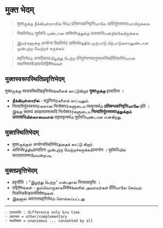 # मुक्त भेदम्

> मुक्तருக்கு நீக்கியுள்ளாரில் भेदம் प्रतिबन्धकनिवृत्तिயாலே आविर्भूतस्वरूपமாயிருக்கை. 

> स्थितिभेदம் पूर्वावधि யுண்டான आविर्भावத்துக்கு उत्तरावधिயன்றிக்கேயிருக்கை.

> இவர்களுக்கு अन्योन्यं स्थितिभेदं आविर्भावத்தில் முற்பாடு பிற்பாடுகளாலுண்டான முன்புற்ற வேற்றச் சுருக்கம்.

> प्रवृत्तिभेदம் अनादिकालமிழந்து பெற்ற परिपूर्णभगवदनुभवजनितप्रीतिकारितமான यथाभिमतकैङ्कर्यतद्विशेषங்கள்


## मुक्तस्वरूपस्थितिप्रवृत्तिभेदम् 
मुक्तருக்கு स्वरूपस्थितिप्रवृत्तिभेदங்களைக் காட்டுகிறார் __मुक्तருக்கு__ इत्यादिना । 
- __நீக்கியுள்ளாரில்__ - बद्धनित्यர்களைக் காட்டிலும். 
- नित्याविर्भूतस्वरूपர்களான नित्येश्वरர்களுடைய व्यावृत्त्यर्थம் __प्रतिबन्धकनिवृत्तिயாலே__ इति । இங்கு स्वरूपं अपहतपाप्मत्वादि नित्येश्वरர்களுடைய __नित्याविर्भूतस्वरूपத்துக்கும் उत्तरावधिயில்லாமையால்__ तद्व्यावृत्यर्थம் पूर्वावधिயுண்டான என்கிறது.


## मुक्तस्थितिभेदम् 
- मुक्तருக்குள் अन्योन्यस्थितिभेदத்தைக் காட்டு கிறார். 
- आविर्भावத்திலிत्यादिना முன்புற்ற வேற்றச்சுருக்கமிत्यन्तेन । पूर्वावधिயில் कालतारतम्यமேயன்றபடி. 


## मुक्तप्रवृत्तिभेदम् 

- प्रवृत्तीति । "இழந்து பெற்ற" என்பதால் नित्यव्यावृत्तिः । 
- तद्विशेषங்கள் - ஒவ்வொருகாலविशेषங்களில் அவரவர்கள் प्रीतिயாலே செய்யும் भिन्नभिन्नकैङ्कर्यविशेषங்கள். 
- இதனால் अवान्तरप्रवृत्तिभेदம் சொல்லப்பட்டது. 


---------
```
- उत्तरावधि : difference only b/w time
- अवान्तर = other/complementary
- यथाभिमत = unanimous ... consented by all

```